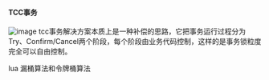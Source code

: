 #### TCC事务
![image](http://note.youdao.com/noteshare?id=577647bff1e4e58a8a4bf6d8bf7dc720&sub=03B4B20B376A4C07BA8CC02C1263BC0C)
tcc事务解决方案本质上是一种补偿的思路，它把事务运行过程分为Try、Confirm/Cancel两个阶段，每个阶段由业务代码控制，这样的是事务锁粒度完全可以自由控制。

lua
漏桶算法和令牌桶算法


